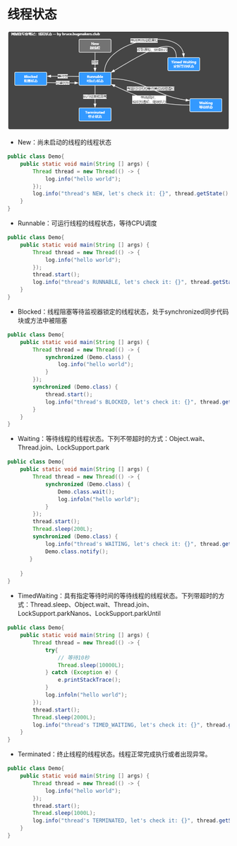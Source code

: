 # 线程状态

![](assets/1.1.1-thread-states.png)

* New：尚未启动的线程的线程状态
```java
public class Demo{
    public static void main(String [] args) {
        Thread thread = new Thread(() -> {
            log.info("hello world");
        });
        log.info("thread's NEW, let's check it: {}", thread.getState().toString());     
    }
}
```

* Runnable：可运行线程的线程状态，等待CPU调度
```java
public class Demo{
    public static void main(String [] args) {
        Thread thread = new Thread(() -> {
            log.info("hello world");
        });
        thread.start();
        log.info("thread's RUNNABLE, let's check it: {}", thread.getState().toString());     
    }
}
```

* Blocked：线程阻塞等待监视器锁定的线程状态，处于synchronized同步代码块或方法中被阻塞
```java
public class Demo{
    public static void main(String [] args) {
        Thread thread = new Thread(() -> {
            synchronized (Demo.class) {
                log.info("hello world");
            }
        });
        synchronized (Demo.class) {
            thread.start();
            log.info("thread's BLOCKED, let's check it: {}", thread.getState().toString());     
        }
    }
}
```

* Waiting：等待线程的线程状态。下列不带超时的方式：Object.wait、Thread.join、LockSupport.park
```java
public class Demo{
    public static void main(String [] args) {
        Thread thread = new Thread(() -> {
            synchronized (Demo.class) {
                Demo.class.wait();
                log.infoln("hello world");
            }
        });
        thread.start();
        Thread.sleep(200L);
        synchronized (Demo.class) {
            log.info("thread's WAITING, let's check it: {}", thread.getState().toString());
            Demo.class.notify();
       }
        
    }
}
```

* TimedWaiting：具有指定等待时间的等待线程的线程状态。下列带超时的方式：Thread.sleep、Object.wait、Thread.join、LockSupport.parkNanos、LockSupport.parkUntil
```java
public class Demo{
    public static void main(String [] args) {
        Thread thread = new Thread(() -> {
            try{
                // 等待10秒
                Thread.sleep(10000L);
            } catch (Exception e) {
                e.printStackTrace();
            }
            log.infoln("hello world");
        });
        thread.start();
        Thread.sleep(2000L);
        log.info("thread's TIMED_WAITING, let's check it: {}", thread.getState().toString());
    }
}
```

* Terminated：终止线程的线程状态。线程正常完成执行或者出现异常。
```java
public class Demo{
    public static void main(String [] args) {
        Thread thread = new Thread(() -> {
            log.info("hello world");
        });
        thread.start();
        Thread.sleep(1000L);
        log.info("thread's TERMINATED, let's check it: {}", thread.getState().toString());     
    }
}
```